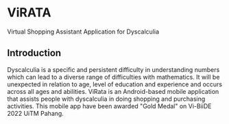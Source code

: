 # ViRATA
Virtual Shopping Assistant Application for Dyscalculia

## Introduction

Dyscalculia is a specific and persistent difficulty in understanding numbers which can lead to a diverse range of difficulties with mathematics. It will be unexpected in relation to age, level of education and experience and occurs across all ages and abilities. ViRata is an Android-based mobile application that assists people with dyscalculia in doing shopping and purchasing activities. This mobile app have been awarded "Gold Medal" on Vi-BiiDE 2022 UiTM Pahang.
